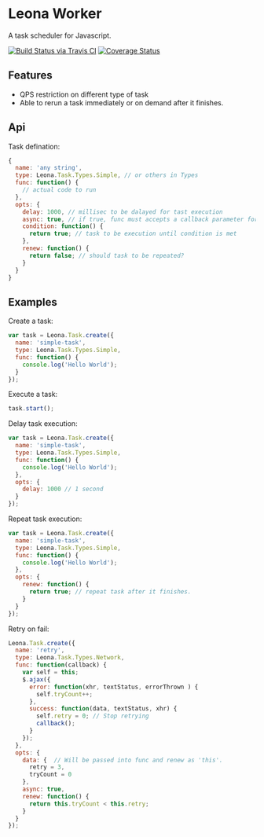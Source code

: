 # Leona Worker
A task scheduler for Javascript.

[![Build Status via Travis CI](https://travis-ci.org/sumhat/lworker.svg?branch=master)](https://travis-ci.org/sumhat/lworker)
[![Coverage Status](https://coveralls.io/repos/sumhat/lworker/badge.svg?branch=master&service=github)](https://coveralls.io/github/sumhat/lworker?branch=master)

## Features
* QPS restriction on different type of task
* Able to rerun a task immediately or on demand after it finishes.

## Api
Task defination:
```javascript
{
  name: 'any string',
  type: Leona.Task.Types.Simple, // or others in Types
  func: function() {
    // actual code to run
  },
  opts: {
    delay: 1000, // millisec to be dalayed for tast execution
    async: true, // if true, func must accepts a callback parameter for async callback
    condition: function() {
      return true; // task to be execution until condition is met
    },
    renew: function() {
      return false; // should task to be repeated?
    }
  }
}
```

## Examples
Create a task:

```javascript
var task = Leona.Task.create({
  name: 'simple-task',
  type: Leona.Task.Types.Simple,
  func: function() {
    console.log('Hello World');
  }
});
```

Execute a task:

```javascript
task.start();
```

Delay task execution:

```javascript
var task = Leona.Task.create({
  name: 'simple-task',
  type: Leona.Task.Types.Simple,
  func: function() {
    console.log('Hello World');
  },
  opts: {
    delay: 1000 // 1 second
  }
});
```

Repeat task execution:

```javascript
var task = Leona.Task.create({
  name: 'simple-task',
  type: Leona.Task.Types.Simple,
  func: function() {
    console.log('Hello World');
  },
  opts: {
    renew: function() {
      return true; // repeat task after it finishes.
    }
  }
});
```

Retry on fail:

```javascript
Leona.Task.create({
  name: 'retry',
  type: Leona.Task.Types.Network,
  func: function(callback) {
    var self = this;
    $.ajax({
      error: function(xhr, textStatus, errorThrown ) {
        self.tryCount++;
      },
      success: function(data, textStatus, xhr) {
        self.retry = 0; // Stop retrying
        callback();
      }
    });
  },
  opts: {
    data: {  // Will be passed into func and renew as 'this'.
      retry = 3,
      tryCount = 0
    },
    async: true,
    renew: function() {
      return this.tryCount < this.retry;
    }
  }
});
```
